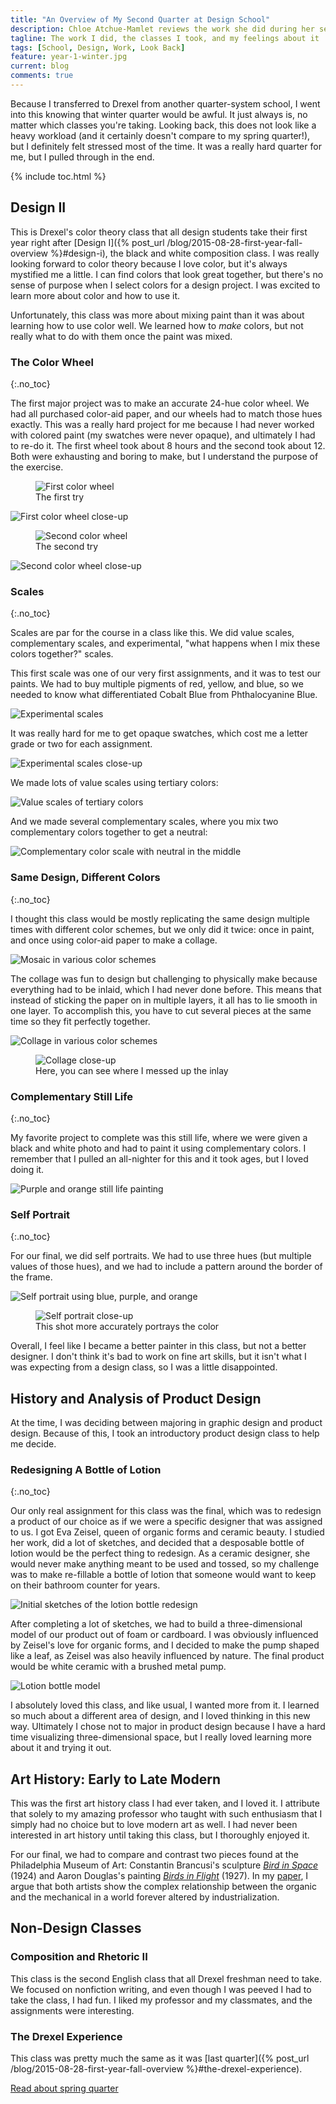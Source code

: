 ```yaml
---
title: "An Overview of My Second Quarter at Design School"
description: Chloe Atchue-Mamlet reviews the work she did during her second quarter of design school at Drexel University
tagline: The work I did, the classes I took, and my feelings about it
tags: [School, Design, Work, Look Back]
feature: year-1-winter.jpg
current: blog
comments: true
---
```


Because I transferred to Drexel from another quarter-system school, I went into this knowing that winter quarter would be awful. It just always is, no matter which classes you're taking. Looking back, this does not look like a heavy workload (and it certainly doesn't compare to my spring quarter!), but I definitely felt stressed most of the time. It was a really hard quarter for me, but I pulled through in the end.

{% include toc.html %}

## Design II

This is Drexel's color theory class that all design students take their first year right after [Design I]({% post_url /blog/2015-08-28-first-year-fall-overview %}#design-i), the black and white composition class. I was really looking forward to color theory because I love color, but it's always mystified me a little. I can find colors that look great together, but there's no sense of purpose when I select colors for a design project. I was excited to learn more about color and how to use it.

Unfortunately, this class was more about mixing paint than it was about learning how to use color well. We learned how to *make* colors, but not really what to do with them once the paint was mixed.

### The Color Wheel
{:.no_toc}

The first major project was to make an accurate 24-hue color wheel. We had all purchased color-aid paper, and our wheels had to match those hues exactly. This was a really hard project for me because I had never worked with colored paint (my swatches were never opaque), and ultimately I had to re-do it. The first wheel took about 8 hours and the second took about 12. Both were exhausting and boring to make, but I understand the purpose of the exercise.

<figure>
  <img src="/img/design-2/wheel-1.jpg" alt="First color wheel">
  <figcaption>The first try</figcaption>
</figure>

<img src="/img/design-2/wheel-1-close.jpg" alt="First color wheel close-up">

<figure>
  <img src="/img/design-2/wheel-2.jpg" alt="Second color wheel">
  <figcaption>The second try</figcaption>
</figure>

<img src="/img/design-2/wheel-2-close.jpg" alt="Second color wheel close-up">

### Scales
{:.no_toc}

Scales are par for the course in a class like this. We did value scales, complementary scales, and experimental, "what happens when I mix these colors together?" scales.

This first scale was one of our very first assignments, and it was to test our paints. We had to buy multiple pigments of red, yellow, and blue, so we needed to know what differentiated Cobalt Blue from Phthalocyanine Blue.

<img src="/img/design-2/scale-3.jpg" alt="Experimental scales">

It was really hard for me to get opaque swatches, which cost me a letter grade or two for each assignment.

<img src="/img/design-2/scale-5.jpg" alt="Experimental scales close-up">

We made lots of value scales using tertiary colors:

<img src="/img/design-2/scale-4.jpg" alt="Value scales of tertiary colors">

And we made several complementary scales, where you mix two complementary colors together to get a neutral:

<img src="/img/design-2/scale-1.jpg" alt="Complementary color scale with neutral in the middle">

### Same Design, Different Colors
{:.no_toc}

I thought this class would be mostly replicating the same design multiple times with different color schemes, but we only did it twice: once in paint, and once using color-aid paper to make a collage.

<img src="/img/design-2/mosaic.jpg" alt="Mosaic in various color schemes">

The collage was fun to design but challenging to physically make because everything had to be inlaid, which I had never done before. This means that instead of sticking the paper on in multiple layers, it all has to lie smooth in one layer. To accomplish this, you have to cut several pieces at the same time so they fit perfectly together.

<img src="/img/design-2/collage.jpg" alt="Collage in various color schemes">

<figure>
  <img src="/img/design-2/collage-close.jpg" alt="Collage close-up">
  <figcaption>Here, you can see where I messed up the inlay</figcaption>
</figure>

### Complementary Still Life
{:.no_toc}

My favorite project to complete was this still life, where we were given a black and white photo and had to paint it using complementary colors. I remember that I pulled an all-nighter for this and it took ages, but I loved doing it.

<img src="/img/design-2/still-life.jpg" alt="Purple and orange still life painting">

### Self Portrait
{:.no_toc}

For our final, we did self portraits. We had to use three hues (but multiple values of those hues), and we had to include a pattern around the border of the frame.

<img src="/img/design-2/portrait.jpg" alt="Self portrait using blue, purple, and orange">

<figure>
  <img src="/img/design-2/portrait-close.jpg" alt="Self portrait close-up">
  <figcaption>This shot more accurately portrays the color</figcaption>
</figure>

Overall, I feel like I became a better painter in this class, but not a better designer. I don't think it's bad to work on fine art skills, but it isn't what I was expecting from a design class, so I was a little disappointed.

## History and Analysis of Product Design

At the time, I was deciding between majoring in graphic design and product design. Because of this, I took an introductory product design class to help me decide.

### Redesigning A Bottle of Lotion
{:.no_toc}

Our only real assignment for this class was the final, which was to redesign a product of our choice as if we were a specific designer that was assigned to us. I got Eva Zeisel, queen of organic forms and ceramic beauty. I studied her work, did a lot of sketches, and decided that a desposable bottle of lotion would be the perfect thing to redesign. As a ceramic designer, she would never make anything meant to be used and tossed, so my challenge was to make re-fillable a bottle of lotion that someone would want to keep on their bathroom counter for years.

<img src="/img/product-design/1.jpg" alt="Initial sketches of the lotion bottle redesign">

<img src="/img/product-design/2.jpg" alt="">

<img src="/img/product-design/3.jpg" alt="">

<img src="/img/product-design/4.jpg" alt="">

<img src="/img/product-design/5.jpg" alt="">

<img src="/img/product-design/6.jpg" alt="">

After completing a lot of sketches, we had to build a three-dimensional model of our product out of foam or cardboard. I was obviously influenced by Zeisel's love for organic forms, and I decided to make the pump shaped like a leaf, as Zeisel was also heavily influenced by nature. The final product would be white ceramic with a brushed metal pump.

<img src="/img/product-design/model.jpg" alt="Lotion bottle model">

<img src="/img/product-design/model-2.jpg" alt="">

I absolutely loved this class, and like usual, I wanted more from it. I learned so much about a different area of design, and I loved thinking in this new way. Ultimately I chose not to major in product design because I have a hard time visualizing three-dimensional space, but I really loved learning more about it and trying it out.

## Art History: Early to Late Modern

This was the first art history class I had ever taken, and I loved it. I attribute that solely to my amazing professor who taught with such enthusiasm that I simply had no choice but to love modern art as well. I had never been interested in art history until taking this class, but I thoroughly enjoyed it.

For our final, we had to compare and contrast two pieces found at the Philadelphia Museum of Art: Constantin Brancusi's sculpture [*Bird in Space*](http://www.philamuseum.org/collections/permanent/51057.html) (1924) and Aaron Douglas's painting [*Birds in Flight*](http://www.philamuseum.org/collections/permanent/305565.html?mulR=242991129%7C209) (1927). In my [paper](https://docs.google.com/document/d/1SUTePzg0iEyiN79IG9UXDYxBrBGV5Z7RXWuXB3s5kNk/edit?usp=sharing), I argue that both artists show the complex relationship between the organic and the mechanical in a world forever altered by industrialization.

## Non-Design Classes

### Composition and Rhetoric II

This class is the second English class that all Drexel freshman need to take. We focused on nonfiction writing, and even though I was peeved I had to take the class, I had fun. I liked my professor and my classmates, and the assignments were interesting.

### The Drexel Experience

This class was pretty much the same as it was [last quarter]({% post_url /blog/2015-08-28-first-year-fall-overview %}#the-drexel-experience).

<a class="button" href="{% post_url /blog/2015-09-10-first-year-spring-overview %}">Read about spring quarter</a>
